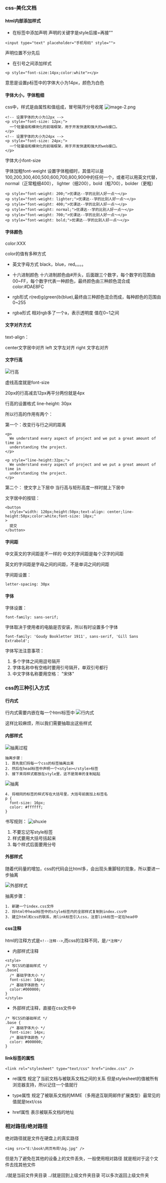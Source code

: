### css-美化文档
#### html内部添加样式
+ 在标签中添加声明
声明的关键字是style后接=再接""

```
<input type="text" placeholder="手机号码" style="">
```

声明位置不分先后
+ 在引号之间添加样式

```
<p style="font-size:14px;color:white"></p>
```

意思是设置p标签中的字体大小为14px，颜色为白色
#### 字体大小，字体粗细
css中，样式是由属性和值组成，冒号隔开分号收尾
![image-2.png](./image-2.png)
```
<!-- 设置字体的大小为12px -->
<p style="font-size: 12px;">
  一个轻量级和模块化的前端框架，用于开发快速和强大的web接口。
</p>
<!-- 设置字体的大小为24px -->
<p style="font-size: 24px;">
  一个轻量级和模块化的前端框架，用于开发快速和强大的web接口。
</p>
```

字体大小font-size

字体加粗font-weight
设置字体粗细时，其值可以是100,200,300,400,500,600,700,800,900中的任何一个，或者可以用英文代替，normal（正常粗细400），
lighter（细200），bold（粗700），bolder（更粗）

```
<p style="font-weight: 200;">优课达--学的比别人好一点～</p>
<p style="font-weight: lighter;">优课达--学的比别人好一点～</p>
<p style="font-weight: 400;">优课达--学的比别人好一点～</p>
<p style="font-weight: normal;">优课达--学的比别人好一点～</p>
<p style="font-weight: 700;">优课达--学的比别人好一点～</p>
<p style="font-weight: bold;">优课达--学的比别人好一点～</p>
```

#### 字体颜色
color:XXX

color的值有多种方式

+ 英文字母方式
black，blue，red。。。。

+ 十六进制颜色
十六进制颜色由#开头，后面跟三个数字，每个数字的范围由00~FF，每个数字代表一种颜色，最终颜色由三种颜色混合成
color:#DAE8FC

+ rgb形式
r(red)g(green)b(blue),最终由三种颜色混合而成，每种颜色的范围由0~255

+ rgba形式
相对rgb多了一个a，表示透明度
值在0~1之间

#### 文字对齐方式
text-align： 

center文字居中对齐
left 文字左对齐
right 文字右对齐

#### 文字行高
![行高](https://qgt-document.oss-cn-beijing.aliyuncs.com/P3-1-HTML-CSS/1.5/%E8%A7%A3%E9%87%8A%E8%A1%8C%E9%AB%981.png?x-oss-process=image/resize,w_800/watermark,image_d2F0ZXJtYXNrLnBuZz94LW9zcy1wcm9jZXNzPWltYWdlL3Jlc2l6ZSx3XzEwMA==,t_60,g_se,x_10,y_10)

虚线高度就是font-size 

20px的行高减去12px再平分两份就是4px

行高的设置格式
line-height: 30px

所以行高的作用有两个：

第一个：改变行与行之间的距离
```
<p>
  We understand every aspect of project and we put a great amount of time in
  understanding the project.
</p>

<p style="line-height:32px;">
  We understand every aspect of project and we put a great amount of time in
  understanding the project.
</p>
```


第二个： 使文字上下居中
当行高与矩形高度一样时就上下居中

文字居中的按钮：

```
<button
  style="width: 120px;height:50px;text-align: center;line-height:50px;color:white;font-size: 18px;"
>
  提交
</button>
```

#### 字间距

中文英文的字间距是不一样的
中文的字间距是每个汉字的间距

英文的字间距是字母之间的间距，不是单词之间的间距

字间距设置：
```
letter-spacing: 30px
```

#### 字体
字体设置：
```
font-family: sans-serif;
```

字体取决于使用者的电脑是否安装，所以有时设置多个字体

```
font-family: 'Goudy Bookletter 1911', sans-serif, 'Gill Sans Extrabold';
```

字体写法注意事项：
  1. 多个字体之间用逗号隔开
  1. 字体名称中有空格时要用引号隔开，单双引号都行
  1. 中文字体名称要用空格： "宋体"

### css的三种引入方式

#### 行内式
行内式需要内嵌在每一个html标签中
![行内式](https://qgt-document.oss-cn-beijing.aliyuncs.com/P3-1-HTML-CSS/1.6/line-style-css.png?x-oss-process=image/resize,w_800/watermark,image_d2F0ZXJtYXNrLnBuZz94LW9zcy1wcm9jZXNzPWltYWdlL3Jlc2l6ZSx3XzEwMA==,t_60,g_se,x_10,y_10)

这样比较麻烦，所以我们需要抽取出这些样式
#### 内部样式
![抽离过程](https://qgt-document.oss-cn-beijing.aliyuncs.com/P3-1-HTML-CSS/1.6/head-style-css.png?x-oss-process=image/resize,w_800/watermark,image_d2F0ZXJtYXNrLnBuZz94LW9zcy1wcm9jZXNzPWltYWdlL3Jlc2l6ZSx3XzEwMA==,t_60,g_se,x_10,y_10)

```
抽离步骤：
1. 首先我们将每一个css的标签抽离出来
2. 然后在head标签中声明一个<style></style>标签
3. 接下来将样式都放在style里，这不是简单的复制粘贴
```
![抽离](https://qgt-document.oss-cn-beijing.aliyuncs.com/P3-1-HTML-CSS/1.6/%E5%A4%B4%E9%83%A8%E6%A0%B7%E5%BC%8F%E6%8A%BD%E7%A6%BB.png?x-oss-process=image/resize,w_800/watermark,image_d2F0ZXJtYXNrLnBuZz94LW9zcy1wcm9jZXNzPWltYWdlL3Jlc2l6ZSx3XzEwMA==,t_60,g_se,x_10,y_10)

```
4. 将相同的标签的样式写在大括号里，大括号前面加上标签名
p {
  font-size: 16px;
  color: #ffffff;
}
```

书写规则：
![shuxie](https://qgt-document.oss-cn-beijing.aliyuncs.com/P3-1-HTML-CSS/1.6/%E6%A0%B7%E5%BC%8F%E9%87%8D%E7%82%B9%E8%A7%A3%E9%87%8A.png?x-oss-process=image/resize,w_800/watermark,image_d2F0ZXJtYXNrLnBuZz94LW9zcy1wcm9jZXNzPWltYWdlL3Jlc2l6ZSx3XzEwMA==,t_60,g_se,x_10,y_10)

   1. 不要忘记写style标签
   1. 样式要用大括号括起来
   1. 每个样式后面要用分号

#### 外部样式
随着代码量的增加，css的代码会比html多，会出现头重脚轻的现象，所以要进一步抽离

![外部样式](https://qgt-document.oss-cn-beijing.aliyuncs.com/P3-1-HTML-CSS/1.6/%E5%A4%96%E9%83%A8%E6%A0%B7%E5%BC%8F%E5%BC%95%E5%85%A5%E6%AD%A5%E9%AA%A4.png?x-oss-process=image/resize,w_800/watermark,image_d2F0ZXJtYXNrLnBuZz94LW9zcy1wcm9jZXNzPWltYWdlL3Jlc2l6ZSx3XzEwMA==,t_60,g_se,x_10,y_10)

抽离步骤：
```
1. 新建一个index.css文件
2. 将html中head标签中的style标签内的全部样式复制到index.css中
3. 建立html和css的联系，用link标签引入css，注意link标签一定在head中
```

#### css注释
html的注释方式是```<!--注释-->```,而css的注释不同，是```/*注释*/```

+ 内部样式注释
```
<style>
/* 写CSS的基础样式 */
.base{
  /* 基础字体大小 */
  font-size: 14px;
  /* 基础字体颜色 */
  color:#000000;
}
</style>
```

+ 外部样式注释，直接在css文件中
```
/* 写CSS的基础样式 */
.base {
  /* 基础字体大小 */
  font-size: 14px;
  /* 基础字体颜色 */
  color: #000000;
}
```

#### link标签的属性
```
<link rel="stylesheet" type="text/css" href="index.css" />
```

+ rel属性
规定了当前文档与被联系文档之间的关系
但是stylesheet的值被所有浏览器支持，所以记住一个值就行

+ type属性
规定了被联系文档的MIME（多用途互联网邮件扩展类型）最常见的值就是text/css

+ href属性
表示被联系文档的地址

### 相对路径/绝对路径
绝对路径就是文件在硬盘上的真实路径
```
<img src="E:\book\网页布局\bg.jpg" /> 
```

但是为了避免在其他的设备上的文件丢失，一般使用相对路径
就是相对于这个文件去找其他文件

./就是当前文件夹目录
../就是回到上级文件夹目录
可以多次返回上级文件夹


